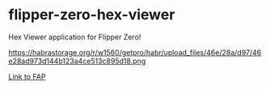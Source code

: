 # flipper-zero-hex-viewer

Hex Viewer application for Flipper Zero!

https://habrastorage.org/r/w1560/getpro/habr/upload_files/46e/28a/d97/46e28ad973d144b123a4ce513c895d18.png

[Link to FAP](https://nightly.link/QtRoS/flipper-zero-hex-viewer/workflows/build_dev/master/hex_viewer.fap.zip)
